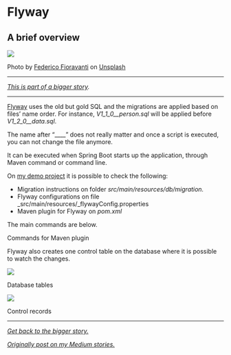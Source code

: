 # Flyway

## A brief overview

![](https://miro.medium.com/max/2608/0*AxUkaktW_0wpB4-p)

Photo by  [Federico Fioravanti](https://unsplash.com/@t__o__r__q__u__e?utm_source=medium&utm_medium=referral)  on  [Unsplash](https://unsplash.com/?utm_source=medium&utm_medium=referral)

----------

[_This is part of a bigger story_](https://medium.com/@danianepg/database-migrations-with-liquibase-and-flyway-5946379c7738)_._

----------

[Flyway](https://flywaydb.org/) uses the old but gold SQL and the migrations are applied based on files’ name order. For instance,  _V1_1_0__person.sql_  will be applied before  _V1_2_0__data.sql_.

The name after “____” does not really matter and once a script is executed, you can not change the file anymore.

It can be executed when Spring Boot starts up the application, through Maven command or command line.

On  [my demo project](https://github.com/danianepg/demo-flyway)  it is possible to check the following:

-   Migration instructions on folder  _src/main/resources/db/migration._
-   Flyway configurations on file  _src/main/resources/_flywayConfig.properties
-   Maven plugin for Flyway on  _pom.xml_

The main commands are below.

Commands for Maven plugin

Flyway also creates one control table on the database where it is possible to watch the changes.

![](https://miro.medium.com/max/217/1*BueuSZJHiZC6OYZU18F0GQ.png)

Database tables

![](https://miro.medium.com/max/1214/1*sp2QDI9iC_6s0HvO70nZBQ.png)

Control records

----------

[_Get back to the bigger story._](https://medium.com/@danianepg/database-migrations-with-liquibase-and-flyway-5946379c7738)

[_Originally post on my Medium stories._](https://medium.com/@danianepg/flyway-b91f53debede?source=friends_link&sk=8535e07de61e84ba6ecce0bff818d02a)
